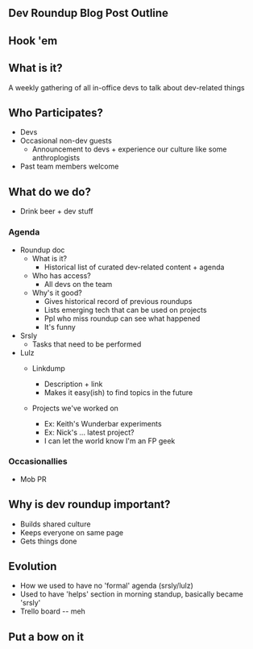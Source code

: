 Dev Roundup Blog Post Outline
-----------------------------

## Hook 'em

## What is it?
A weekly gathering of all in-office devs to talk about dev-related things

## Who Participates?
* Devs
* Occasional non-dev guests
  * Announcement to devs + experience our culture like some anthroplogists
* Past team members welcome

## What do we do?
* Drink beer + dev stuff

### Agenda
* Roundup doc
  * What is it?
    * Historical list of curated dev-related content + agenda
  * Who has access?
    * All devs on the team
  * Why's it good?
    * Gives historical record of previous roundups
    * Lists emerging tech that can be used on projects
    * Ppl who miss roundup can see what happened
    * It's funny
* Srsly
  * Tasks that need to be performed
* Lulz
  * Linkdump
    * Description + link
    * Makes it easy(ish) to find topics in the future

  * Projects we've worked on
    * Ex: Keith's Wunderbar experiments
    * Ex: Nick's ... latest project?
    * I can let the world know I'm an FP geek

### Occasionallies
* Mob PR

## Why is dev roundup important?
* Builds shared culture
* Keeps everyone on same page
* Gets things done

## Evolution
* How we used to have no 'formal' agenda (srsly/lulz)
* Used to have 'helps' section in morning standup, basically became 'srsly'
* Trello board -- meh

## Put a bow on it

